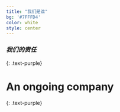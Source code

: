 ```yaml
---
title: "我们是谁"
bg: '#7FFFD4'
color: white
style: center
---
```


### *我们的责任*
{: .text-purple}

<span class="fa-stack subtlecircle" style="font-size:100px; background:rgba(255,166,0,0.1)">
  <i class="fa fa-circle fa-stack-2x text-white"></i>
  <i class="fa fa-bicycle fa-stack-1x text-orange"></i>
</span>

# An ongoing company
{: .text-purple}
